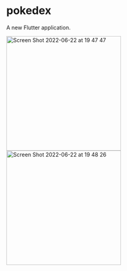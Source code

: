 # pokedex

A new Flutter application.

<img width="300" alt="Screen Shot 2022-06-22 at 19 47 47" src="https://user-images.githubusercontent.com/7359337/175094973-a31267a8-74ca-46da-88d9-b8ed6b8926f7.png">
<img width="300" alt="Screen Shot 2022-06-22 at 19 48 26" src="https://user-images.githubusercontent.com/7359337/175095042-2f736b9a-2ec8-44ba-8bbb-a96da75d130c.png">
